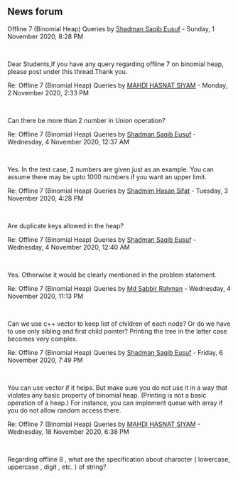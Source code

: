 <h2>News forum</h2><a href="https://moodle.cse.buet.ac.bd/user/view.php?id=1531&course=477"></a>
Offline 7 (Binomial Heap) Queries
by <a href="https://moodle.cse.buet.ac.bd/user/view.php?id=1531&course=477">Shadman Saqib Eusuf</a> - Sunday, 1 November 2020, 8:28 PM


 

Dear Students,If you have any query regarding offline 7 on binomial heap, please post under this thread.Thank you.<br />





<a href="https://moodle.cse.buet.ac.bd/user/view.php?id=1461&course=477"></a>
Re: Offline 7 (Binomial Heap) Queries
by <a href="https://moodle.cse.buet.ac.bd/user/view.php?id=1461&course=477">MAHDI HASNAT SIYAM</a> - Monday, 2 November 2020, 2:33 PM


 

Can there be more than 2 number in Union operation?





<a href="https://moodle.cse.buet.ac.bd/user/view.php?id=1531&course=477"></a>
Re: Offline 7 (Binomial Heap) Queries
by <a href="https://moodle.cse.buet.ac.bd/user/view.php?id=1531&course=477">Shadman Saqib Eusuf</a> - Wednesday, 4 November 2020, 12:37 AM


 

Yes. In the test case, 2 numbers are given just as an example. You can assume there may be upto 1000 numbers if you want an upper limit.









<a href="https://moodle.cse.buet.ac.bd/user/view.php?id=1491&course=477"></a>
Re: Offline 7 (Binomial Heap) Queries
by <a href="https://moodle.cse.buet.ac.bd/user/view.php?id=1491&course=477">Shadmim Hasan  Sifat</a> - Tuesday, 3 November 2020, 4:28 PM


 

Are duplicate keys allowed in the heap?





<a href="https://moodle.cse.buet.ac.bd/user/view.php?id=1531&course=477"></a>
Re: Offline 7 (Binomial Heap) Queries
by <a href="https://moodle.cse.buet.ac.bd/user/view.php?id=1531&course=477">Shadman Saqib Eusuf</a> - Wednesday, 4 November 2020, 12:40 AM


 

Yes. Otherwise it would be clearly mentioned in the problem statement.









<a href="https://moodle.cse.buet.ac.bd/user/view.php?id=1452&course=477"></a>
Re: Offline 7 (Binomial Heap) Queries
by <a href="https://moodle.cse.buet.ac.bd/user/view.php?id=1452&course=477">Md Sabbir Rahman</a> - Wednesday, 4 November 2020, 11:13 PM


 

Can we use c++ vector to keep list of children of each node? Or do we have to use only sibling and first child pointer? Printing the tree in the latter case becomes very complex.





<a href="https://moodle.cse.buet.ac.bd/user/view.php?id=1531&course=477"></a>
Re: Offline 7 (Binomial Heap) Queries
by <a href="https://moodle.cse.buet.ac.bd/user/view.php?id=1531&course=477">Shadman Saqib Eusuf</a> - Friday, 6 November 2020, 7:49 PM


 

You can use vector if it helps. But make sure you do not use it in a way that violates any basic property of binomial heap. (Printing is not a basic operation of a heap.) For instance, you can implement queue with array if you do not allow random access there.









<a href="https://moodle.cse.buet.ac.bd/user/view.php?id=1461&course=477"></a>
Re: Offline 7 (Binomial Heap) Queries
by <a href="https://moodle.cse.buet.ac.bd/user/view.php?id=1461&course=477">MAHDI HASNAT SIYAM</a> - Wednesday, 18 November 2020, 6:38 PM


 

Regarding offline 8 , what are the specification about character ( lowercase, uppercase , digit , etc. ) of string? 








